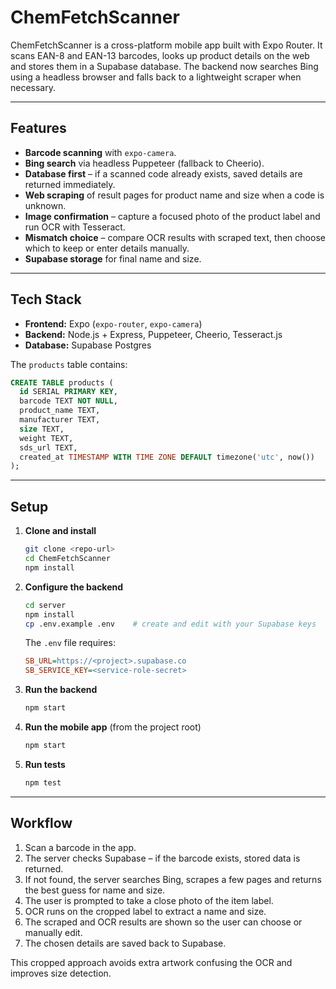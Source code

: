 # ChemFetchScanner

ChemFetchScanner is a cross-platform mobile app built with Expo Router. It scans EAN-8 and EAN-13 barcodes, looks up product details on the web and stores them in a Supabase database. The backend now searches Bing using a headless browser and falls back to a lightweight scraper when necessary.

---

## Features

- **Barcode scanning** with `expo-camera`.
- **Bing search** via headless Puppeteer (fallback to Cheerio).
- **Database first** – if a scanned code already exists, saved details are returned immediately.
- **Web scraping** of result pages for product name and size when a code is unknown.
- **Image confirmation** – capture a focused photo of the product label and run OCR with Tesseract.
- **Mismatch choice** – compare OCR results with scraped text, then choose which to keep or enter details manually.
- **Supabase storage** for final name and size.

---

## Tech Stack

- **Frontend:** Expo (`expo-router`, `expo-camera`)
- **Backend:** Node.js + Express, Puppeteer, Cheerio, Tesseract.js
- **Database:** Supabase Postgres

The `products` table contains:

```sql
CREATE TABLE products (
  id SERIAL PRIMARY KEY,
  barcode TEXT NOT NULL,
  product_name TEXT,
  manufacturer TEXT,
  size TEXT,
  weight TEXT,
  sds_url TEXT,
  created_at TIMESTAMP WITH TIME ZONE DEFAULT timezone('utc', now())
);
```

---

## Setup

1. **Clone and install**
   ```bash
   git clone <repo-url>
   cd ChemFetchScanner
   npm install
   ```
2. **Configure the backend**
   ```bash
   cd server
   npm install
   cp .env.example .env    # create and edit with your Supabase keys
   ```
   The `.env` file requires:
   ```ini
   SB_URL=https://<project>.supabase.co
   SB_SERVICE_KEY=<service-role-secret>
   ```
3. **Run the backend**
   ```bash
   npm start
   ```
4. **Run the mobile app** (from the project root)
   ```bash
   npm start
   ```
5. **Run tests**
   ```bash
   npm test
   ```

---

## Workflow

1. Scan a barcode in the app.
2. The server checks Supabase – if the barcode exists, stored data is returned.
3. If not found, the server searches Bing, scrapes a few pages and returns the best guess for name and size.
4. The user is prompted to take a close photo of the item label.
5. OCR runs on the cropped label to extract a name and size.
6. The scraped and OCR results are shown so the user can choose or manually edit.
7. The chosen details are saved back to Supabase.

This cropped approach avoids extra artwork confusing the OCR and improves size detection.
